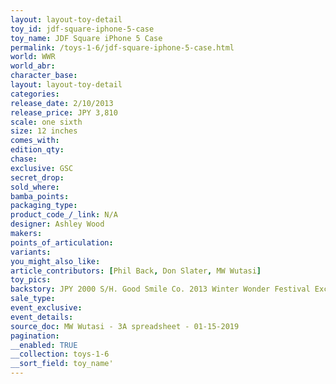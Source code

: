 ```yaml
---
layout: layout-toy-detail 
toy_id: jdf-square-iphone-5-case
toy_name: JDF Square iPhone 5 Case
permalink: /toys-1-6/jdf-square-iphone-5-case.html
world: WWR
world_abr: 
character_base: 
layout: layout-toy-detail
categories: 
release_date: 2/10/2013
release_price: JPY 3,810
scale: one sixth
size: 12 inches
comes_with: 
edition_qty: 
chase: 
exclusive: GSC
secret_drop: 
sold_where: 
bamba_points: 
packaging_type: 
product_code_/_link: N/A
designer: Ashley Wood
makers: 
points_of_articulation: 
variants: 
you_might_also_like: 
article_contributors: [Phil Back, Don Slater, MW Wutasi]
toy_pics: 
backstory: JPY 2000 S/H. Good Smile Co. 2013 Winter Wonder Festival Exclusive
sale_type: 
event_exclusive: 
event_details: 
source_doc: MW Wutasi - 3A spreadsheet - 01-15-2019
pagination: 
__enabled: TRUE
__collection: toys-1-6
__sort_field: toy_name'
---
```

